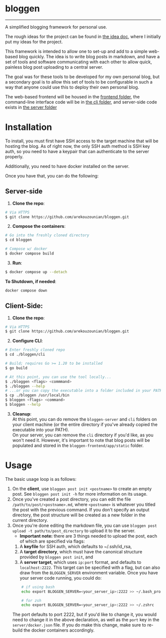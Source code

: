 # bloggen 
--- 
A simplified blogging framework for personal use. 

The rough ideas for the project can be found in [the idea doc](./idea-doc.md), where I initially put my ideas for the project. 

This framework is intended to allow one to set-up and add to a simple web-based blog quickly. The idea is to write blog posts in markdown, and have a set of tools and software communicating with each other to allow quick, painless blog post uploading to a central server. 

The goal was for these tools to be developed for my own personal blog, but a secondary goal is to allow this set of tools to be configurable in such a way that anyone could use this to deploy their own personal blog. 

The web-based frontend will be housed in the [frontend folder](./bloggen-frontend/), the command-line interface code will be in [the cli folder](./cli/), and  server-side code exists in [the server folder](./server/) 

# Installation 
To install, you must first have SSH access to the target machine that will be hosting the blog. As of right now, the only SSH auth method is SSH key auth, so you need to have a keypair that can authenticate to the server properly. 

Additionally, you need to have docker installed on the server.

Once you have that, you can do the following:

## Server-side 
1. **Clone the repo**:
```sh
# Via HTTPS
$ git clone https://github.com/arekouzounian/bloggen.git
```
2. **Compose the containers**:
```sh
# Go into the freshly cloned directory
$ cd bloggen

# Compose w/ docker 
$ docker compose build 
```
3. **Run**:
```sh
$ docker compose up --detach
```

**To Shutdown, if needed**:
```sh
docker compose down
```

## Client-Side: 
1. **Clone the repo**:
```sh
# Via HTTPS
$ git clone https://github.com/arekouzounian/bloggen.git

```
2. **Configure CLI**:
```sh
# Enter freshly cloned repo
$ cd ./bloggen/cli

# Build; requires Go >= 1.20 to be installed
$ go build 

# At this point, you can use the tool locally...
$ ./bloggen <flags> <commmand> 
$ ./bloggen --help
# ...or you can copy the executable into a folder included in your PATH
$ cp ./bloggen /usr/local/bin
$ bloggen <flags> <command> 
$ bloggen --help
```
3. **Cleanup**: \
At this point, you can do remove the `bloggen-server` and `cli` folders on your client machine (or the entire directory if you've already copied the executable into your PATH). \
On your server, you can remove the `cli` directory if you'd like, as you won't need it. However, it's important to note that blog posts will be populated and stored in the `bloggen-frontend/app/static` folder. 

# Usage 
The basic usage loop is as follows: 
1. On the **client**, use `bloggen post init <postname>` to create an empty post. See `bloggen post init -h` for more information on its usage. 
2. Once you've created a post directory, you can edit the file `/path/to/post/<postname>.md`, where `<postname>` is whatever you titled the post with the previous command. If you don't specify an output directory, the post structure will be created as a new folder in the current directory. 
3. Once you're done editing the markdown file, you can use `bloggen post upload -t path/to/post_directory` to upload it to the server. 
   - **Important note:** there are 3 things needed to upload the post, each of which are specified via flags: 
    1. A **keyfile** for SSH auth, which defaults to ~/.ssh/id_rsa,
    2. A **target directory**, which must have the canonical structure provided by `bloggen post init`, and
    3. A **server target**, which uses `ip:port` format, and defaults to `localhost:2222`. This target can be specified with a flag, but can also draw from the `BLOGGEN_SERVER` environment variable. Once you have your server code running, you could do: 
    ```sh 
        # if using bash
        echo export BLOGGEN_SERVER=<your_server_ip>:2222 >> ~/.bash_profile

        # for zsh
        echo export BLOGGEN_SERVER=<your_server_ip>:2222 >> ~/.zshrc
    ```
    The port defaults to port 2222, but if you'd like to change it, you would need to change it in the above declaration, as well as the `port` key in the  `server/docker.json` file. If you do make this change, make sure to re-build the docker containers accordingly.

